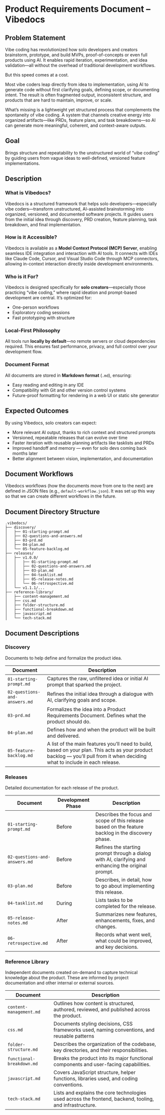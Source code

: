 # Product Requirements Document – Vibedocs

## Problem Statement

Vibe coding has revolutionized how solo developers and creators brainstorm, prototype, and build MVPs, proof-of-concepts or even full products using AI. It enables rapid iteration, experimentation, and idea validation—all without the overhead of traditional development workflows.

But this speed comes at a cost.

Most vibe coders leap directly from idea to implementation, using AI to generate code without first clarifying goals, defining scope, or documenting intent. The result is often fragmented output, inconsistent structure, and products that are hard to maintain, improve, or scale.

What’s missing is a lightweight yet structured process that complements the spontaneity of vibe coding. A system that channels creative energy into organized artifacts—like PRDs, feature plans, and task breakdowns—so AI can generate more meaningful, coherent, and context-aware outputs.

## Goal

Brings structure and repeatability to the unstructured world of “vibe coding” by guiding users from vague ideas to well-defined, versioned feature implementations.

## Description

### What is Vibedocs?

Vibedocs is a structured framework that helps solo developers—especially vibe coders—transform unstructured, AI-assisted brainstorming into organized, versioned, and documented software projects. It guides users from the initial idea through discovery, PRD creation, feature planning, task breakdown, and final implementation.

### How is it Accessible?

Vibedocs is available as a **Model Context Protocol (MCP) Server**, enabling seamless IDE integration and interaction with AI tools. It connects with IDEs like Claude Code, Cursor, and Visual Studio Code through MCP connectors, allowing in-context interaction directly inside development environments.

### Who is it For?

Vibedocs is designed specifically for **solo creators**—especially those practicing “vibe coding,” where rapid ideation and prompt-based development are central. It’s optimized for:

- One-person workflows
- Exploratory coding sessions
- Fast prototyping with structure

### Local-First Philosophy

All tools run **locally by default**—no remote servers or cloud dependencies required. This ensures fast performance, privacy, and full control over your development flow.

### Document Format

All documents are stored in **Markdown format** (`.md`), ensuring:

- Easy reading and editing in any IDE
- Compatibility with Git and other version control systems
- Future-proof formatting for rendering in a web UI or static site generator

## Expected Outcomes

By using Vibedocs, solo creators can expect:
- More relevant AI output, thanks to rich context and structured prompts
- Versioned, repeatable releases that can evolve over time
- Faster iteration with reusable planning artifacts like tasklists and PRDs
- Improved handoff and memory — even for solo devs coming back months later
- Better alignment between vision, implementation, and documentation

## Document Workflows

Vibedocs workflows (how the documents move from one to the next) are defined in JSON files (e.g., `default-workflow.json`).  It was set up this way so that we can create different workflows in the future.

## Document Directory Structure

```
.vibedocs/
├── discovery/
│   ├── 01-starting-prompt.md
│   ├── 02-questions-and-answers.md
│   ├── 03-prd.md
│   ├── 04-plan.md
│   └── 05-feature-backlog.md
├── releases/
│   ├── v1.0.0/
│   │   ├── 01-starting-prompt.md
│   │   ├── 02-questions-and-answers.md
│   │   ├── 03-plan.md
│   │   ├── 04-tasklist.md
│   │   ├── 05-release-notes.md
│   │   └── 06-retrospective.md
│   └── v1.1.1/...
├── reference-library/
│   ├── content-management.md
│   ├── css.md
│   ├── folder-structure.md
│   ├── functional-breakdown.md
│   ├── javascript.md
│   └── tech-stack.md
```

## Document Descriptions

### Discovery
Documents to help define and formalize the product idea.

| Document                   | Description                                                                      |
| -------------------------- | -------------------------------------------------------------------------------- |
| `01-starting-prompt.md` | Captures the raw, unfiltered idea or initial AI prompt that sparked the project. |
| `02-questions-and-answers.md` | Refines the initial idea through a dialogue with AI, clarifying goals and scope. |
| `03-prd.md` | Formalizes the idea into a Product Requirements Document. Defines what the product should do. |
| `04-plan.md` | Defines how and when the product will be built and delivered. |
| `05-feature-backlog.md` | A list of the main features you’ll need to build, based on your plan. This acts as your product backlog — you’ll pull from it when deciding what to include in each release. |


### Releases
Detailed documentation for each release of the product.

| Document           | Development Phase  | Description                                                        |
| ------------------ | ------------------ | ------------------------------------------------------------------ |
| `01-starting-prompt.md` | Before | Describes the focus and scope of this release based on the feature backlog in the discovery phase. |
| `02-questions-and-answers.md` | Before | Refines the starting prompt through a dialog with AI, clarifying and enhancing the original prompt. |
| `03-plan.md` | Before | Describes, in detail, how to go about implementing this release. |
| `04-tasklist.md` | During | Lists tasks to be completed for the release. |
| `05-release-notes.md` | After | Summarizes new features, enhancements, fixes, and changes. |
| `06-retrospective.md` | After | Records what went well, what could be improved, and key decisions. |

<a id="reference-library"></a>
### Reference Library 
Independent documents created on-demand to capture technical knowledge about the product. These are informed by project documentation and other internal or external sources.

| Document           | Description                                                        |
| ------------------ | ------------------------------------------------------------------ |
| `content-management.md` | Outlines how content is structured, authored, reviewed, and published across the product. |
| `css.md` | Documents styling decisions, CSS frameworks used, naming conventions, and reusable patterns  |
| `folder-structure.md` | Describes the organization of the codebase, key directories, and their responsibilities.|
| `functional-breakdown.md` | Breaks the product into its major functional components and user-facing capabilities.|
| `javascript.md` | Covers JavaScript structure, helper functions, libraries used, and coding conventions.|
| `tech-stack.md` | Lists and explains the core technologies used across the frontend, backend, tooling, and infrastructure.|
